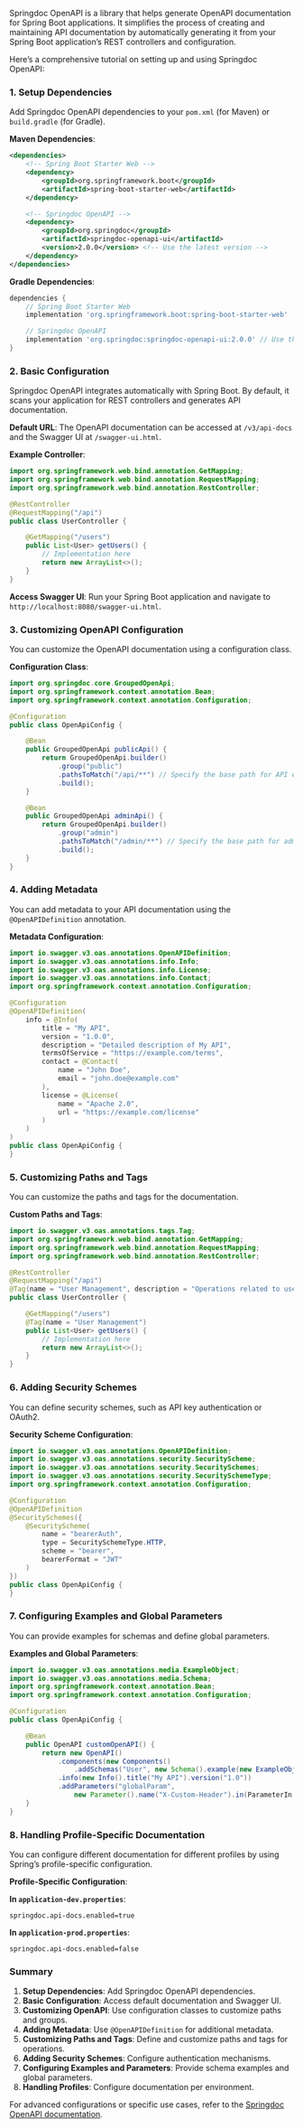 Springdoc OpenAPI is a library that helps generate OpenAPI documentation for Spring Boot applications. It simplifies the process of creating and maintaining API documentation by automatically generating it from your Spring Boot application’s REST controllers and configuration.

Here’s a comprehensive tutorial on setting up and using Springdoc OpenAPI:

### **1. Setup Dependencies**

Add Springdoc OpenAPI dependencies to your `pom.xml` (for Maven) or `build.gradle` (for Gradle).

**Maven Dependencies**:

```xml
<dependencies>
    <!-- Spring Boot Starter Web -->
    <dependency>
        <groupId>org.springframework.boot</groupId>
        <artifactId>spring-boot-starter-web</artifactId>
    </dependency>

    <!-- Springdoc OpenAPI -->
    <dependency>
        <groupId>org.springdoc</groupId>
        <artifactId>springdoc-openapi-ui</artifactId>
        <version>2.0.0</version> <!-- Use the latest version -->
    </dependency>
</dependencies>
```

**Gradle Dependencies**:

```groovy
dependencies {
    // Spring Boot Starter Web
    implementation 'org.springframework.boot:spring-boot-starter-web'

    // Springdoc OpenAPI
    implementation 'org.springdoc:springdoc-openapi-ui:2.0.0' // Use the latest version
}
```

### **2. Basic Configuration**

Springdoc OpenAPI integrates automatically with Spring Boot. By default, it scans your application for REST controllers and generates API documentation.

**Default URL**: The OpenAPI documentation can be accessed at `/v3/api-docs` and the Swagger UI at `/swagger-ui.html`.

**Example Controller**:

```java
import org.springframework.web.bind.annotation.GetMapping;
import org.springframework.web.bind.annotation.RequestMapping;
import org.springframework.web.bind.annotation.RestController;

@RestController
@RequestMapping("/api")
public class UserController {

    @GetMapping("/users")
    public List<User> getUsers() {
        // Implementation here
        return new ArrayList<>();
    }
}
```

**Access Swagger UI**: Run your Spring Boot application and navigate to `http://localhost:8080/swagger-ui.html`.

### **3. Customizing OpenAPI Configuration**

You can customize the OpenAPI documentation using a configuration class.

**Configuration Class**:

```java
import org.springdoc.core.GroupedOpenApi;
import org.springframework.context.annotation.Bean;
import org.springframework.context.annotation.Configuration;

@Configuration
public class OpenApiConfig {

    @Bean
    public GroupedOpenApi publicApi() {
        return GroupedOpenApi.builder()
            .group("public")
            .pathsToMatch("/api/**") // Specify the base path for API endpoints
            .build();
    }

    @Bean
    public GroupedOpenApi adminApi() {
        return GroupedOpenApi.builder()
            .group("admin")
            .pathsToMatch("/admin/**") // Specify the base path for admin endpoints
            .build();
    }
}
```

### **4. Adding Metadata**

You can add metadata to your API documentation using the `@OpenAPIDefinition` annotation.

**Metadata Configuration**:

```java
import io.swagger.v3.oas.annotations.OpenAPIDefinition;
import io.swagger.v3.oas.annotations.info.Info;
import io.swagger.v3.oas.annotations.info.License;
import io.swagger.v3.oas.annotations.info.Contact;
import org.springframework.context.annotation.Configuration;

@Configuration
@OpenAPIDefinition(
    info = @Info(
        title = "My API",
        version = "1.0.0",
        description = "Detailed description of My API",
        termsOfService = "https://example.com/terms",
        contact = @Contact(
            name = "John Doe",
            email = "john.doe@example.com"
        ),
        license = @License(
            name = "Apache 2.0",
            url = "https://example.com/license"
        )
    )
)
public class OpenApiConfig {
}
```

### **5. Customizing Paths and Tags**

You can customize the paths and tags for the documentation.

**Custom Paths and Tags**:

```java
import io.swagger.v3.oas.annotations.tags.Tag;
import org.springframework.web.bind.annotation.GetMapping;
import org.springframework.web.bind.annotation.RequestMapping;
import org.springframework.web.bind.annotation.RestController;

@RestController
@RequestMapping("/api")
@Tag(name = "User Management", description = "Operations related to user management")
public class UserController {

    @GetMapping("/users")
    @Tag(name = "User Management")
    public List<User> getUsers() {
        // Implementation here
        return new ArrayList<>();
    }
}
```

### **6. Adding Security Schemes**

You can define security schemes, such as API key authentication or OAuth2.

**Security Scheme Configuration**:

```java
import io.swagger.v3.oas.annotations.OpenAPIDefinition;
import io.swagger.v3.oas.annotations.security.SecurityScheme;
import io.swagger.v3.oas.annotations.security.SecuritySchemes;
import io.swagger.v3.oas.annotations.security.SecuritySchemeType;
import org.springframework.context.annotation.Configuration;

@Configuration
@OpenAPIDefinition
@SecuritySchemes({
    @SecurityScheme(
        name = "bearerAuth",
        type = SecuritySchemeType.HTTP,
        scheme = "bearer",
        bearerFormat = "JWT"
    )
})
public class OpenApiConfig {
}
```

### **7. Configuring Examples and Global Parameters**

You can provide examples for schemas and define global parameters.

**Examples and Global Parameters**:

```java
import io.swagger.v3.oas.annotations.media.ExampleObject;
import io.swagger.v3.oas.annotations.media.Schema;
import org.springframework.context.annotation.Bean;
import org.springframework.context.annotation.Configuration;

@Configuration
public class OpenApiConfig {

    @Bean
    public OpenAPI customOpenAPI() {
        return new OpenAPI()
            .components(new Components()
                .addSchemas("User", new Schema().example(new ExampleObject().value("{\"name\": \"John Doe\"}"))))
            .info(new Info().title("My API").version("1.0"))
            .addParameters("globalParam",
                new Parameter().name("X-Custom-Header").in(ParameterIn.HEADER).required(true));
    }
}
```

### **8. Handling Profile-Specific Documentation**

You can configure different documentation for different profiles by using Spring’s profile-specific configuration.

**Profile-Specific Configuration**:

**In `application-dev.properties`**:

```properties
springdoc.api-docs.enabled=true
```

**In `application-prod.properties`**:

```properties
springdoc.api-docs.enabled=false
```

### **Summary**

1. **Setup Dependencies**: Add Springdoc OpenAPI dependencies.
2. **Basic Configuration**: Access default documentation and Swagger UI.
3. **Customizing OpenAPI**: Use configuration classes to customize paths and groups.
4. **Adding Metadata**: Use `@OpenAPIDefinition` for additional metadata.
5. **Customizing Paths and Tags**: Define and customize paths and tags for operations.
6. **Adding Security Schemes**: Configure authentication mechanisms.
7. **Configuring Examples and Parameters**: Provide schema examples and global parameters.
8. **Handling Profiles**: Configure documentation per environment.

 For advanced configurations or specific use cases, refer to the [Springdoc OpenAPI documentation](https://springdoc.org).